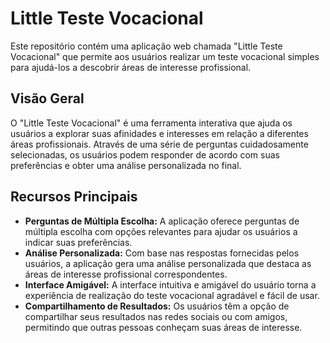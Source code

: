 # Little Teste Vocacional

Este repositório contém uma aplicação web chamada "Little Teste Vocacional" que permite aos usuários realizar um teste vocacional simples para ajudá-los a descobrir áreas de interesse profissional.

## Visão Geral

O "Little Teste Vocacional" é uma ferramenta interativa que ajuda os usuários a explorar suas afinidades e interesses em relação a diferentes áreas profissionais. Através de uma série de perguntas cuidadosamente selecionadas, os usuários podem responder de acordo com suas preferências e obter uma análise personalizada no final.

## Recursos Principais

- **Perguntas de Múltipla Escolha:** A aplicação oferece perguntas de múltipla escolha com opções relevantes para ajudar os usuários a indicar suas preferências.
- **Análise Personalizada:** Com base nas respostas fornecidas pelos usuários, a aplicação gera uma análise personalizada que destaca as áreas de interesse profissional correspondentes.
- **Interface Amigável:** A interface intuitiva e amigável do usuário torna a experiência de realização do teste vocacional agradável e fácil de usar.
- **Compartilhamento de Resultados:** Os usuários têm a opção de compartilhar seus resultados nas redes sociais ou com amigos, permitindo que outras pessoas conheçam suas áreas de interesse.
